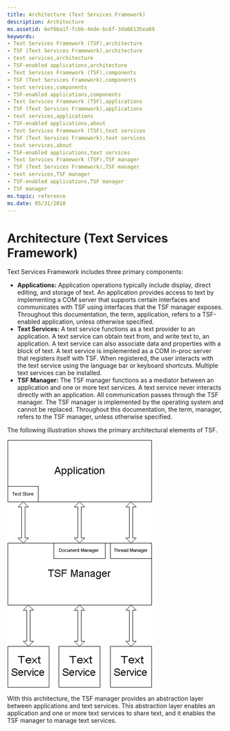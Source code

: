 ```yaml
---
title: Architecture (Text Services Framework)
description: Architecture
ms.assetid: 6ef6ba1f-fcbb-4ede-bc6f-3da66135ea69
keywords:
- Text Services Framework (TSF),architecture
- TSF (Text Services Framework),architecture
- text services,architecture
- TSF-enabled applications,architecture
- Text Services Framework (TSF),components
- TSF (Text Services Framework),components
- text services,components
- TSF-enabled applications,components
- Text Services Framework (TSF),applications
- TSF (Text Services Framework),applications
- text services,applications
- TSF-enabled applications,about
- Text Services Framework (TSF),text services
- TSF (Text Services Framework),text services
- text services,about
- TSF-enabled applications,text services
- Text Services Framework (TSF),TSF manager
- TSF (Text Services Framework),TSF manager
- text services,TSF manager
- TSF-enabled applications,TSF manager
- TSF manager
ms.topic: reference
ms.date: 05/31/2018
---
```


# Architecture (Text Services Framework)

Text Services Framework includes three primary components:

-   **Applications:** Application operations typically include display, direct editing, and storage of text. An application provides access to text by implementing a COM server that supports certain interfaces and communicates with TSF using interfaces that the TSF manager exposes. Throughout this documentation, the term, application, refers to a TSF-enabled application, unless otherwise specified.
-   **Text Services:** A text service functions as a text provider to an application. A text service can obtain text from, and write text to, an application. A text service can also associate data and properties with a block of text. A text service is implemented as a COM in-proc server that registers itself with TSF. When registered, the user interacts with the text service using the language bar or keyboard shortcuts. Multiple text services can be installed.
-   **TSF Manager:** The TSF manager functions as a mediator between an application and one or more text services. A text service never interacts directly with an application. All communication passes through the TSF manager. The TSF manager is implemented by the operating system and cannot be replaced. Throughout this documentation, the term, manager, refers to the TSF manager, unless otherwise specified.

The following illustration shows the primary architectural elements of TSF.

![architecture of text services framework](images/tsf-arch.gif)

With this architecture, the TSF manager provides an abstraction layer between applications and text services. This abstraction layer enables an application and one or more text services to share text, and it enables the TSF manager to manage text services.

 

 




